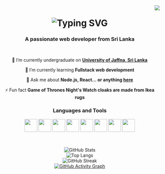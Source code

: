 <img align="right" src="https://visitor-badge.laobi.icu/badge?page_id=dkasun2001.dkasun2001" />

<h1 align="center">
    <img src="https://readme-typing-svg.demolab.com?font=Fira+Code&weight=500&size=30&duration=2000&pause=1000&color=28F70F&center=true&vCenter=true&random=false&width=600&height=100&lines=Hi+There!+I'm+Kasun+%F0%9F%91%8B" alt="Typing SVG" />
</h1>

<h3 align="center">A passionate web developer from Sri Lanka</h3>

<br/>

<div align="center">
 
 🔭 I’m currently undergraduate on **[University of Jaffna, Sri Lanka](https://www.jfn.ac.lk/)**
 
 🌱 I’m currently learning **Fullstack web development**

 💬 Ask me about **Node.js, React... or anything [here](https://github.com/dkasun2001/dkasun2001/issues)**

 ⚡ Fun fact **Game of Thrones Night's Watch cloaks are made from Ikea rugs**

 <!-- Languages and Tools Section -->
### Languages and Tools

<p align="center">
  <img src="https://cdn.jsdelivr.net/gh/devicons/devicon/icons/javascript/javascript-original.svg" width="40" height="40"/>
  <img src="https://cdn.jsdelivr.net/gh/devicons/devicon/icons/typescript/typescript-original.svg" width="40" height="40"/>
  <img src="https://cdn.jsdelivr.net/gh/devicons/devicon/icons/react/react-original.svg" width="40" height="40"/>
  <img src="https://cdn.jsdelivr.net/gh/devicons/devicon/icons/nodejs/nodejs-original.svg" width="40" height="40"/>
  <img src="https://cdn.jsdelivr.net/gh/devicons/devicon/icons/html5/html5-original.svg" width="40" height="40"/>
  <img src="https://cdn.jsdelivr.net/gh/devicons/devicon/icons/css3/css3-original.svg" width="40" height="40"/>
  <img src="https://cdn.jsdelivr.net/gh/devicons/devicon/icons/git/git-original.svg" width="40" height="40"/>
  <img src="https://cdn.jsdelivr.net/gh/devicons/devicon/icons/vscode/vscode-original.svg" width="40" height="40"/>
</p>

<!-- GitHub Stats Section -->
<br>

![GitHub Stats](https://github-readme-stats.vercel.app/api?username=dkasun2001&show_icons=true&theme=radical)
<br>
![Top Langs](https://github-readme-stats.vercel.app/api/top-langs/?username=dkasun2001&layout=compact&theme=radical)
<br>
![GitHub Streak](https://streak-stats.demolab.com?user=dkasun2001&theme=radical)
<br>
[![GitHub Activity Graph](https://github-readme-activity-graph.vercel.app/graph?username=dkasun2001&theme=radical)](https://github.com/dkasun2001)

</div>
